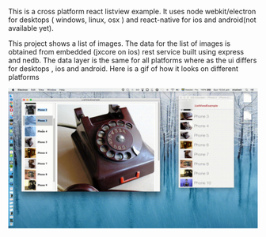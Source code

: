 This is a cross platform react listview example. It uses node webkit/electron for desktops ( windows, linux, osx ) and react-native for ios and android(not available yet). 

This project shows a list of images. The data for the list of images is obtained from embedded (jxcore on ios) rest service built using express and nedb. The data layer is the same for all platforms where as the ui differs for desktops , ios and android. Here is a gif of how it looks on different platforms

![](https://github.com/agenthunt/cross_platform_react_app_samples/blob/master/listviewexample/docs/listviewexample.gif)